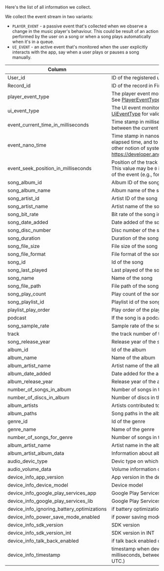 Here's the list of all information we collect. 

We collect the event stream in two variants:
* `PLAYER_EVENT` - a passive event that's collected when we observe a change in the music player's behaviour. This could be result of an action performed by the user on
a song or when a song plays automatically when it's in a queue. 
* `UI_EVENT` - an active event that's monitored when the user explicitly interacts with the app, say when a user plays or pauses a song manually. 



| Column                                         | Description                                                                                                                                                                                                                                                      |
| ---------------------------------------------- | ---------------------------------------------------------------------------------------------------------------------------------------------------------------------------------------------------------------------------------------------------------------- |
| User\_id                                       | ID of the registered user in Firebase                                                                                                                                                                                                                            |
| Record\_id                                     | ID of the record in Firebase                                                                                                                                                                                                                                     |
| player\_event\_type                            | The player event monitored when the app's behavior changes (passive). See [PlayerEventType](https://github.com/CUTR-at-USF/MUSER/blob/usf/app/src/main/java/edu/usf/sas/pal/muser/model/PlayerEventType.java#L9) for valid values.                                                               |
| ui\_event\_type                                | The UI event monitored when user interacts with the app. See [UiEventType](https://github.com/CUTR-at-USF/MUSER/blob/usf/app/src/main/java/edu/usf/sas/pal/muser/model/UiEventType.java#L7) for valid values.                                                                                |
| event\_current\_time\_in\_milliseconds         | Time stamp in milliseconds (the difference, measured in milliseconds, between the current time and midnight, January 1, 1970 UTC.)                                                                                                                               |
| event\_nano\_time                              | Time stamp in nanoseconds (This method can only be used to measure elapsed time, and to determine order of events, and is not related to any other notion of system or wall-clock time. See https://developer.android.com/reference/java/lang/System#nanoTime()) |
| event\_seek\_position\_in\_milliseconds        | Position of the track when the event occurred in milliseconds. **NOTE:** This value may be `0` if the seek position couldn't be captured at the time of the event (e.g., for `PLAYER_EVENT` `PLAY` event).                                                                                               |
| song\_album\_id                                | Album ID of the song                                                                                                                                                                                                                                             |
| song\_album\_name                              | Album name of the song                                                                                                                                                                                                                                           |
| song\_artist\_id                               | Artist ID of the song                                                                                                                                                                                                                                            |
| song\_artist\_name                             | Artist name of the song                                                                                                                                                                                                                                          |
| song\_bit\_rate                                | Bit rate of the song in Kilobit per second                                                                                                                                                                                                                       |
| song\_date\_added                              | Date added of the song                                                                                                                                                                                                                                           |
| song\_disc\_number                             | Disc number of the song                                                                                                                                                                                                                                          |
| song\_duration                                 | Duration of the song in milliseconds                                                                                                                                                                                                                             |
| song\_file\_size                               | File size of the song in Megabytes                                                                                                                                                                                                                               |
| song\_file\_format                             | File format of the song                                                                                                                                                                                                                                          |
| song\_id                                       | Id of the song                                                                                                                                                                                                                                                   |
| song\_last\_played                             | Last played of the song                                                                                                                                                                                                                                          |
| song\_name                                     | Name of the song                                                                                                                                                                                                                                                 |
| song\_file\_path                               | File path of the song                                                                                                                                                                                                                                            |
| song\_play\_count                              | Play count of the song                                                                                                                                                                                                                                           |
| song\_playlist\_id                             | Playlist id of the song                                                                                                                                                                                                                                          |
| playlist\_play\_order                          | Play order of the playlist                                                                                                                                                                                                                                       |
| podcast                                        | If the song is a podcast or not                                                                                                                                                                                                                                  |
| song\_sample\_rate                             | Sample rate of the song in Kilohertz                                                                                                                                                                                                                             |
| track                                          | the track number of the song                                                                                                                                                                                                                                     |
| song\_release\_year                            | Release year of the song                                                                                                                                                                                                                                         |
| album\_id                                      | Id of the album                                                                                                                                                                                                                                                  |
| album\_name                                    | Name of the album                                                                                                                                                                                                                                                |
| album\_artist\_name                            | Artist name of the album                                                                                                                                                                                                                                         |
| album\_date\_added                             | Date added for the album                                                                                                                                                                                                                                         |
| album\_release\_year                           | Release year of the album                                                                                                                                                                                                                                        |
| number\_of\_songs\_in\_album                   | Number of songs in the album                                                                                                                                                                                                                                     |
| number\_of\_discs\_in\_album                   | Number of discs in the album                                                                                                                                                                                                                                     |
| album\_artists                                 | Artists contributed to that album                                                                                                                                                                                                                                |
| album\_paths                                   | Song paths in the album                                                                                                                                                                                                                                          |
| genre\_id                                      | Id of the genre                                                                                                                                                                                                                                                  |
| genre\_name                                    | Name of the genre                                                                                                                                                                                                                                                |
| number\_of\_songs\_for\_genre                  | Number of songs in the album                                                                                                                                                                                                                                     |
| album\_artist\_name                            | Artist name in the album                                                                                                                                                                                                                                         |
| album\_artist\_album\_data                     | Information about albums performed by the Artist                                                                                                                                                                                                                 |
| audio\_devic\_type                             | Devic type on which the song was listened to                                                                                                                                                                                                                     |
| audio\_volume\_data                            | Volume information collected when the song was listened to                                                                                                                                                                                                       |
| device\_info\_app\_version                     | App version in the device                                                                                                                                                                                                                                        |
| device\_info\_device\_model                    | Device model                                                                                                                                                                                                                                                     |
| device\_info\_google\_play\_services\_app      | Google Play Services version                                                                                                                                                                                                                                     |
| device\_info\_google\_play\_services\_lib      | Google Play Services library version                                                                                                                                                                                                                             |
| device\_info\_ignoring\_battery\_optimizations | if battery optimizations ignored or not                                                                                                                                                                                                                          |
| device\_info\_power\_save\_mode\_enabled       | if power saving mode on or off                                                                                                                                                                                                                                   |
| device\_info\_sdk\_version                     | SDK version                                                                                                                                                                                                                                                      |
| device\_info\_sdk\_version\_int                | SDK version in INT                                                                                                                                                                                                                                               |
| device\_info\_talk\_back\_enabled              | if talk back enabled or not                                                                                                                                                                                                                                      |
| device\_info\_timestamp                        | timestamp when device info was recorded. (the difference, measured in milliseconds, between the current time and midnight, January 1, 1970 UTC.)                                                                                                                 |
